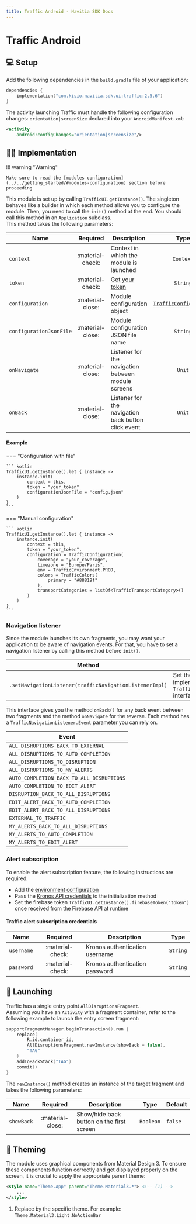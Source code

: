 ```yaml
---
title: Traffic Android - Navitia SDK Docs
---
```


# Traffic Android

## 💻 Setup

Add the following dependencies in the `build.gradle` file of your application:

```kotlin
dependencies {
    implementation("com.kisio.navitia.sdk.ui:traffic:2.5.6")
}
```

The activity launching Traffic must handle the following configuration changes: `orientation|screenSize` declared into your `AndroidManifest.xml`:

``` xml
<activity
    android:configChanges="orientation|screenSize"/>
```

## 👨‍💻  Implementation

!!! warning "Warning"

    Make sure to read the [modules configuration](../../getting_started/#modules-configuration) section before proceeding

This module is set up by calling `TrafficUI.getInstance()`. The singleton behaves like a builder in which each method allows you to configure the module. Then, you need to call the `init()` method at the end. You should call this method in an `Application` subclass.<br>
This method takes the following parameters:

| Name | Required | Description | Type | Default |
| --- |:---:| --- | :---: | :---: |
| `context` | :material-check: | Context in which the module is launched | `Context` | :material-close: |
| `token` | :material-check: | <a href="https://navitia.io/inscription/" target="_blank">Get your token</a> | `String` | :material-close: |
| `configuration` | :material-close: | Module configuration object | [`TrafficConfiguration`](../../getting_started/#modules-configuration) | `null` |
| `configurationJsonFile` | :material-close: | Module configuration JSON file name | `String` | `null` |
| `onNavigate` | :material-close: | Listener for the navigation between module screens | `Unit` | `{ _ -> }` |
| `onBack` | :material-close: | Listener for the navigation back button click event | `Unit` | `{ _ -> }` |

<h4>Example</h4>

=== "Configuration with file"

    ``` kotlin
    TrafficUI.getInstance().let { instance ->
        instance.init(
            context = this,
            token = "your_token"
            configurationJsonFile = "config.json"
        )
    }
    ```

=== "Manual configuration"

    ``` kotlin
    TrafficUI.getInstance().let { instance ->
        instance.init(
            context = this,
            token = "your_token",
            configuration = TrafficConfiguration(
                coverage = "your_coverage",
                timezone = "Europe/Paris",
                env = TrafficEnvironment.PROD,
                colors = TrafficColors(
                    primary = "#88819f"
                ),
                transportCategories = listOf<TrafficTransportCategory>()
            )
        )
    }
    ```

### Navigation listener

Since the module launches its own fragments, you may want your application to be aware of navigation events.
For that, you have to set a navigation listener by calling this method before `init()`.

| Method | Description |
| --- | --- |
| `.setNavigationListener(trafficNavigationListenerImpl)` | Set the class instance implementing `TrafficNavigationListener` interface |

This interface gives you the method `onBack()` for any back event between two fragments and the method `onNavigate` for the reverse.
Each method has a `TrafficNavigationListener.Event` parameter you can rely on.

| Event |
| --- |
| `ALL_DISRUPTIONS_BACK_TO_EXTERNAL` |
| `ALL_DISRUPTIONS_TO_AUTO_COMPLETION` |
| `ALL_DISRUPTIONS_TO_DISRUPTION` |
| `ALL_DISRUPTIONS_TO_MY_ALERTS` |
| `AUTO_COMPLETION_BACK_TO_ALL_DISRUPTIONS` |
| `AUTO_COMPLETION_TO_EDIT_ALERT` |
| `DISRUPTION_BACK_TO_ALL_DISRUPTIONS` |
| `EDIT_ALERT_BACK_TO_AUTO_COMPLETION` |
| `EDIT_ALERT_BACK_TO_ALL_DISRUPTIONS` |
| `EXTERNAL_TO_TRAFFIC` |
| `MY_ALERTS_BACK_TO_ALL_DISRUPTIONS` |
| `MY_ALERTS_TO_AUTO_COMPLETION` |
| `MY_ALERTS_TO_EDIT_ALERT` |

### Alert subscription

To enable the alert subscription feature, the following instructions are required:
- Add the [environment configuration](../../getting_started/#traffic-features)
- Pass the [Kronos API credentials](#traffic-alert-subscription-credentials) to the initialization method
- Set the firebase token `TrafficUI.getInstance().firebaseToken("token")` once received from the Firebase API at runtime

#### Traffic alert subscription credentials

| Name | Required | Description | Type |
| --- |:---:| --- | :---: |
| `username` | :material-check: | Kronos authentication username | `String` |
| `password` | :material-check: | Kronos authentication password | `String` |

## 🚀  Launching

Traffic has a single entry point `AllDisruptionsFragment`.<br>
Assuming you have an `Activity` with a fragment container, refer to the following example to launch the entry screen fragment:

``` kotlin
supportFragmentManager.beginTransaction().run {
    replace(
        R.id.container_id,
        AllDisruptionsFragment.newInstance(showBack = false),
        "TAG"
    )
    addToBackStack("TAG")
    commit()
}
```

The `newInstance()` method creates an instance of the target fragment and takes the following parameters:

| Name | Required | Description | Type | Default |
| --- |:---:| --- | --- | --- |
| `showBack` | :material-close: | Show/hide back button on the first screen | `Boolean` | `false` |

## 🎨 Theming

The module uses graphical components from Material Design 3. To ensure these components function correctly and get displayed properly on the screen, it is crucial to apply the appropriate parent theme:

```xml
<style name="Theme.App" parent="Theme.Material3.*"> <!-- (1) -->
    ...
</style>
```

1.  Replace by the specific theme. For example: `Theme.Material3.Light.NoActionBar`
